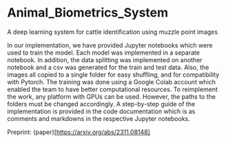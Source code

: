 # Animal_Biometrics_System
A deep learning system for cattle identification using muzzle point images

In our implementation, we have provided Jupyter notebooks which were used to train the model. Each model was implemented in a separate notebook. In addition, the data splitting was implemented on another notebook and a csv was generated for the train and test data. Also, the images all copied to a single folder for easy shuffling, and for compatibility with Pytorch.
The training was done using a Google Colab account which enabled the team to have better computational resources. To reimplement the work, any platform with GPUs can be used. However, the paths to the folders must be changed accordingly.
A step-by-step guide of the implementation is provided in the code documentation which is as comments and markdowns in the respective Jupyter notebooks.

Preprint: (paper)[https://arxiv.org/abs/2311.08148]
